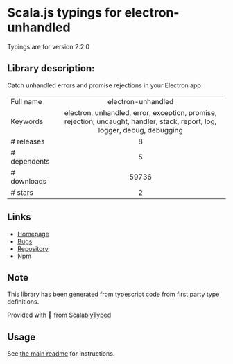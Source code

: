 
# Scala.js typings for electron-unhandled

Typings are for version 2.2.0

## Library description:
Catch unhandled errors and promise rejections in your Electron app

|                    |                 |
| ------------------ | :-------------: |
| Full name          | electron-unhandled |
| Keywords           | electron, unhandled, error, exception, promise, rejection, uncaught, handler, stack, report, log, logger, debug, debugging |
| # releases         | 8 |
| # dependents       | 5 |
| # downloads        | 59736 |
| # stars            | 2 |

## Links
- [Homepage](https://github.com/sindresorhus/electron-unhandled#readme)
- [Bugs](https://github.com/sindresorhus/electron-unhandled/issues)
- [Repository](https://github.com/sindresorhus/electron-unhandled)
- [Npm](https://www.npmjs.com/package/electron-unhandled)
    


## Note
This library has been generated from typescript code from first party type definitions.

Provided with :purple_heart: from [ScalablyTyped](https://github.com/oyvindberg/ScalablyTyped)

## Usage
See [the main readme](../../readme.md) for instructions.


